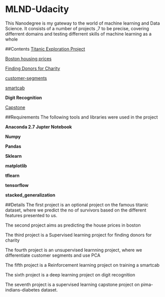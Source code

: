 # MLND-Udacity
This Nanodegree is my gateway to the world of machine learning and Data Science.
It consists of a number of projects ,7 to be precise, covering differrent domains and testing differrent skills of machine learning as a whole

##Contents
[Titanic Exploration Project](https://github.com/Nick7hill/MLND-Udacity/blob/master/titanic-exploration/titanic-survival.ipynb)

[Boston housing prices](https://github.com/Nick7hill/MLND-Udacity/blob/master/boston-housing/boston_housing.ipynb)

[Finding Donors for Charity](https://github.com/Nick7hill/MLND-Udacity/blob/master/finding-donors/finding-donors.ipynb)

[customer-segments](https://github.com/Nick7hill/MLND-Udacity/blob/master/customer-segments/customer-segments.ipynb)

[smartcab](https://github.com/Nick7hill/MLND-Udacity/blob/master/smart-cab/smartcab.ipynb)

**Digit Recognition**

[Capstone](https://github.com/Nick7hill/MLND-Udacity/blob/master/capstone/pima-indians-diabetes.ipynb)

##Requirements
The following tools and libraries were used in the project

__Anaconda 2.7 Jupter Notebook__

__Numpy__

__Pandas__

__Sklearn__

__matplotlib__

__tflearn__

__tensorflow__

__stacked_generalization__

##Details
The first project is an optional project on the famous titanic dataset, where we predict the no of survivors based on the different features presented to us.

The second project aims as predicting the house prices in boston 

The third project is a Supervised learning project for finding donors for charity

The fourth project is an unsupervised learnning project, where we differentiate customer segments and use PCA

The fifth project is a Reinforcement learning project on training a smartcab

The sixth project is a deep learning project on digit recognition

The seventh project is a supervised learning capstone project on pima-indians-diabetes dataset.
